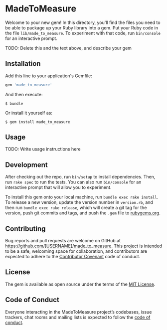 # MadeToMeasure

Welcome to your new gem! In this directory, you'll find the files you need to be able to package up your Ruby library into a gem. Put your Ruby code in the file `lib/made_to_measure`. To experiment with that code, run `bin/console` for an interactive prompt.

TODO: Delete this and the text above, and describe your gem

## Installation

Add this line to your application's Gemfile:

```ruby
gem 'made_to_measure'
```

And then execute:

    $ bundle

Or install it yourself as:

    $ gem install made_to_measure

## Usage

TODO: Write usage instructions here

## Development

After checking out the repo, run `bin/setup` to install dependencies. Then, run `rake spec` to run the tests. You can also run `bin/console` for an interactive prompt that will allow you to experiment.

To install this gem onto your local machine, run `bundle exec rake install`. To release a new version, update the version number in `version.rb`, and then run `bundle exec rake release`, which will create a git tag for the version, push git commits and tags, and push the `.gem` file to [rubygems.org](https://rubygems.org).

## Contributing

Bug reports and pull requests are welcome on GitHub at https://github.com/[USERNAME]/made_to_measure. This project is intended to be a safe, welcoming space for collaboration, and contributors are expected to adhere to the [Contributor Covenant](http://contributor-covenant.org) code of conduct.

## License

The gem is available as open source under the terms of the [MIT License](https://opensource.org/licenses/MIT).

## Code of Conduct

Everyone interacting in the MadeToMeasure project’s codebases, issue trackers, chat rooms and mailing lists is expected to follow the [code of conduct](https://github.com/[USERNAME]/made_to_measure/blob/master/CODE_OF_CONDUCT.md).

